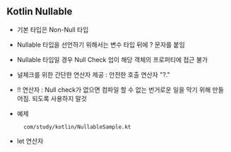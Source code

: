 ## Kotlin Nullable

* 기본 타입은 Non-Null 타입
* Nullable 타입을 선언하기 위해서는 변수 타입 뒤에 ? 문자를 붙임
* Nullable 타입일 경우 Null Check 업이 해당 객체의 프로퍼티에 접근 불가        
* 널체크를 위한 간단한 연산자 제공 : 안전한 호출 연산자 "?."
* !! 연산자 : Null check가 없으면 컴파일 할 수 없는 번거로운 일을 막기 위해 만들어짐. 되도록 사용하지 말것
* 예제

        com/study/kotlin/NullableSample.kt

* let 연산자